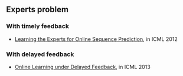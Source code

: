 ## Experts problem

### With timely feedback
- [Learning the Experts for Online Sequence Prediction](http://icml.cc/2012/papers/471.pdf), in ICML 2012

### With delayed feedback
- [Online Learning under Delayed Feedback](http://jmlr.org/proceedings/papers/v28/joulani13.pdf), in ICML 2013
